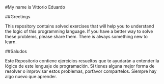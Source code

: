 #My name is Vittorio Eduardo

##Greetings

This repository contains solved exercises that will help you to understand the logic of this programming language.  If you have a better way to solve these problems, please share them.  There is always something new to learn. 

##Saludos

Este Repositorio contiene ejercicios resueltos que te ayudarán a entender la lógica de este lenguaje de programación.  Si tienes alguna mejor forma de resolver o improvisar estos problemas, porfavor compartelos.  Siempre hay algo nuevo que aprender.
